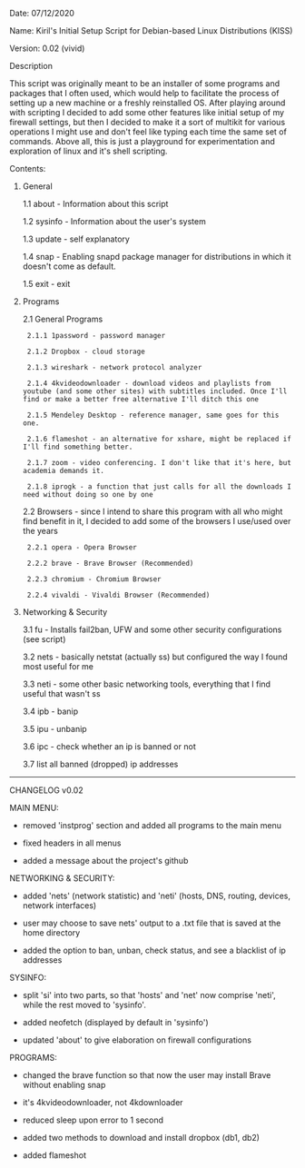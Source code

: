 Date: 07/12/2020

Name: Kiril's Initial Setup Script for Debian-based Linux Distributions (KISS)

Version: 0.02 (vivid)

Description

This script was originally meant to be an installer of some programs and packages that I often used, which would help to facilitate the process of setting up a new machine or a freshly reinstalled OS. After playing around with scripting I decided to add some other features like initial setup of my firewall settings, but then I decided to make it a sort of multikit for various operations I might use and don't feel like typing each time the same set of commands. Above all, this is just a playground for experimentation and exploration of linux and it's shell scripting.

Contents:

1. General

    1.1 about - Information about this script
		
    1.2 sysinfo - Information about the user's system
		
    1.3 update - self explanatory
		
    1.4 snap - Enabling snapd package manager for distributions in which it doesn't come as default. 
		
    1.5 exit - exit
		
2. Programs

    2.1 General Programs
		
        2.1.1 1password - password manager
				
        2.1.2 Dropbox - cloud storage
				
        2.1.3 wireshark - network protocol analyzer
				
        2.1.4 4kvideodownloader - download videos and playlists from youtube (and some other sites) with subtitles included. Once I'll find or make a better free alternative I'll ditch this one
				
        2.1.5 Mendeley Desktop - reference manager, same goes for this one.
				
        2.1.6 flameshot - an alternative for xshare, might be replaced if I'll find something better.
				
        2.1.7 zoom - video conferencing. I don't like that it's here, but academia demands it.
				
        2.1.8 iprogk - a function that just calls for all the downloads I need without doing so one by one
				
    2.2 Browsers - since I intend to share this program with all who might find benefit in it, I decided to add some of the browsers I use/used over the years
		
        2.2.1 opera - Opera Browser
				
        2.2.2 brave - Brave Browser (Recommended)
				
        2.2.3 chromium - Chromium Browser
				
        2.2.4 vivaldi - Vivaldi Browser (Recommended)
				
3. Networking & Security

    3.1 fu - Installs fail2ban, UFW and some other security configurations (see script)
		
    3.2 nets - basically netstat (actually ss) but configured the way I found most useful for me
		
    3.3 neti - some other basic networking tools, everything that I find useful that wasn't ss
		
    3.4 ipb - banip
		
    3.5 ipu - unbanip
		
    3.6 ipc - check whether an ip is banned or not
		
    3.7 list all banned (dropped) ip addresses
		
------------------------------------------------------------------------------------------------

CHANGELOG v0.02

MAIN MENU:

- removed 'instprog' section and added all programs to the main menu

- fixed headers in all menus

- added a message about the project's github

NETWORKING & SECURITY:

- added 'nets' (network statistic) and 'neti' (hosts, DNS, routing, devices, network interfaces)

- user may choose to save nets' output to a .txt file that is saved at the home directory

- added the option to ban, unban, check status, and see a blacklist of ip addresses

SYSINFO:

- split 'si' into two parts, so that 'hosts' and 'net' now comprise 'neti', while the rest moved to 'sysinfo'.

- added neofetch (displayed by default in 'sysinfo')

- updated 'about' to give elaboration on firewall configurations

PROGRAMS:

- changed the brave function so that now the user may install Brave without enabling snap

- it's 4kvideodownloader, not 4kdownloader

- reduced sleep upon error to 1 second

- added two methods to download and install dropbox (db1, db2)

- added flameshot


